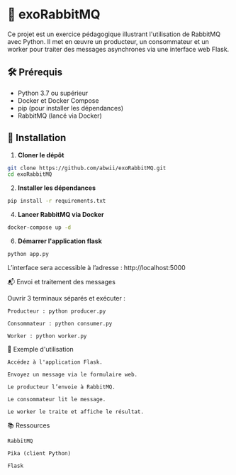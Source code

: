 # 🐇 exoRabbitMQ

Ce projet est un exercice pédagogique illustrant l'utilisation de RabbitMQ avec Python. Il met en œuvre un producteur, un consommateur et un worker pour traiter des messages asynchrones via une interface web Flask.

## 🛠 Prérequis

- Python 3.7 ou supérieur
- Docker et Docker Compose
- pip (pour installer les dépendances)
- RabbitMQ (lancé via Docker)

## 🚀 Installation

1. **Cloner le dépôt**

```bash
git clone https://github.com/abwii/exoRabbitMQ.git
cd exoRabbitMQ
```

2. **Installer les dépendances**

```bash
pip install -r requirements.txt
```

4. **Lancer RabbitMQ via Docker**

```bash
docker-compose up -d
```

6. **Démarrer l'application flask**

```bash
python app.py
```

L’interface sera accessible à l’adresse : http://localhost:5000


📬 Envoi et traitement des messages

Ouvrir 3 terminaux séparés et exécuter :

    Producteur : python producer.py

    Consommateur : python consumer.py

    Worker : python worker.py

🧪 Exemple d'utilisation

    Accédez à l'application Flask.

    Envoyez un message via le formulaire web.

    Le producteur l’envoie à RabbitMQ.

    Le consommateur lit le message.

    Le worker le traite et affiche le résultat.

📚 Ressources

    RabbitMQ

    Pika (client Python)

    Flask
